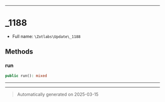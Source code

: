 ***

# _1188





* Full name: `\Zotlabs\Update\_1188`




## Methods


### run



```php
public run(): mixed
```












***


***
> Automatically generated on 2025-03-15
